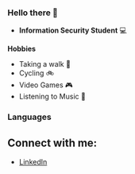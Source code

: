 ### Hello there 👋

  
  - **Information Security Student** :computer:



**Hobbies**
  + Taking a walk :walking:
  + Cycling :bike:
  + Video Games :video_game:
  + Listening to Music :musical_note:


### Languages 





## Connect with me:
  - [LinkedIn](https://www.linkedin.com/in/emirhan-yal%C3%A7%C4%B1n-57a1b0296/) 


